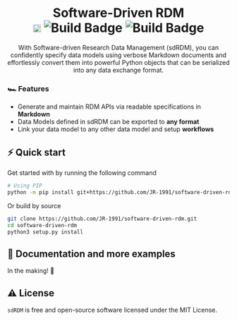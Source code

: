 <h1 align="center">
  Software-Driven RDM</br>
  <a href="https://badge.fury.io/py/sdRDM"><img src="https://badge.fury.io/py/sdRDM.svg" alt="PyPI version" height="18"></a>
  <img src="https://img.shields.io/badge/python-^3.9-blue.svg" alt="Build Badge">
  <img src="https://github.com/JR-1991/software-driven-rdm/actions/workflows/tests.yml/badge.svg" alt="Build Badge">
</h1>
<p align="center">
With Software-driven Research Data Management (sdRDM), you can confidently specify data models using verbose Markdown documents and effortlessly convert them into powerful Python objects that can be serialized into any data exchange format.
</p>

### 🏎 Features

- Generate and maintain RDM APIs via readable specifications in __Markdown__
- Data Models defined in sdRDM can be exported to __any format__
- Link your data model to any other data model and setup __workflows__

## ⚡️ Quick start

Get started with by running the following command

```bash
# Using PIP
python -m pip install git+https://github.com/JR-1991/software-driven-rdm.git
```

Or build by source

```bash
git clone https://github.com/JR-1991/software-driven-rdm.git
cd software-driven-rdm
python3 setup.py install
```

## 📖 Documentation and more examples

In the making! 🐛

## ⚠️ License

`sdRDM` is free and open-source software licensed under the MIT License.
